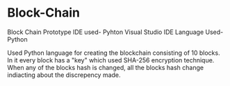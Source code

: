 # Block-Chain
Block Chain Prototype
IDE used- Pyhton Visual Studio IDE
Language Used- Python

Used Python language for creating the blockchain consisting of 10 blocks.
In it every block has a "key" which used SHA-256 encryption technique.
When any of the blocks hash is changed, all the blocks hash change indiacting about the discrepency made.
